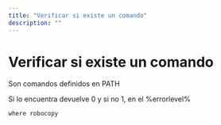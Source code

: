 ```yaml
---
title: "Verificar si existe un comando"
description: ""
---
```


Verificar si existe un comando
==============================

Son comandos definidos en PATH

Si lo encuentra devuelve 0 y si no 1, en el %errorlevel%

`where robocopy`